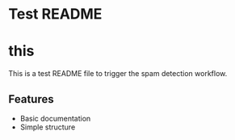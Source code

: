 # Test README

# this

This is a test README file to trigger the spam detection workflow.

## Features

- Basic documentation
- Simple structure
